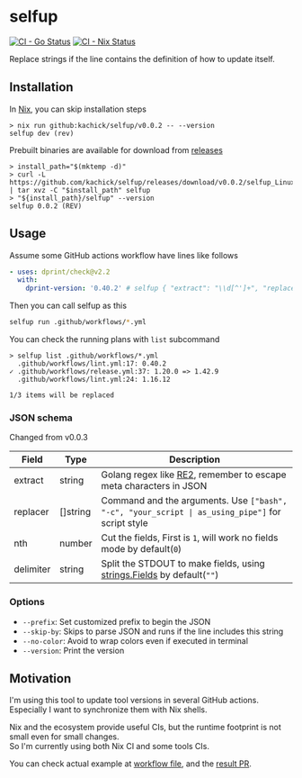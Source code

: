 # selfup

[![CI - Go Status](https://github.com/kachick/selfup/actions/workflows/ci-go.yml/badge.svg?branch=main)](https://github.com/kachick/selfup/actions/workflows/ci-go.yml?query=branch%3Amain+)
[![CI - Nix Status](https://github.com/kachick/selfup/actions/workflows/ci-nix.yml/badge.svg?branch=main)](https://github.com/kachick/selfup/actions/workflows/ci-nix.yml?query=branch%3Amain+)

Replace strings if the line contains the definition of how to update itself.

## Installation

In [Nix](https://nixos.org/), you can skip installation steps

```console
> nix run github:kachick/selfup/v0.0.2 -- --version
selfup dev (rev)
```

Prebuilt binaries are available for download from [releases](https://github.com/kachick/selfup/releases)

```console
> install_path="$(mktemp -d)"
> curl -L https://github.com/kachick/selfup/releases/download/v0.0.2/selfup_Linux_x86_64.tar.gz | tar xvz -C "$install_path" selfup
> "${install_path}/selfup" --version
selfup 0.0.2 (REV)
```

## Usage

Assume some GitHub actions workflow have lines like follows

```yaml
- uses: dprint/check@v2.2
  with:
    dprint-version: '0.40.2' # selfup { "extract": "\\d[^']+", "replacer": ["dprint", "--version"], "nth": 2 }
```

Then you can call selfup as this

```bash
selfup run .github/workflows/*.yml
```

You can check the running plans with `list` subcommand

```console
> selfup list .github/workflows/*.yml
  .github/workflows/lint.yml:17: 0.40.2
✓ .github/workflows/release.yml:37: 1.20.0 => 1.42.9
  .github/workflows/lint.yml:24: 1.16.12

1/3 items will be replaced
```

### JSON schema

Changed from v0.0.3

| Field     | Type     | Description                                                                                                    |
| --------- | -------- | -------------------------------------------------------------------------------------------------------------- |
| extract   | string   | Golang regex like [RE2](https://github.com/google/re2/wiki/Syntax), remember to escape meta characters in JSON |
| replacer  | []string | Command and the arguments. Use `["bash", "-c", "your_script \| as_using_pipe"]` for script style               |
| nth       | number   | Cut the fields, First is `1`, will work no fields mode by default(`0`)                                         |
| delimiter | string   | Split the STDOUT to make fields, using [strings.Fields](https://pkg.go.dev/strings#Fields) by default(`""`)    |

### Options

- `--prefix`: Set customized prefix to begin the JSON
- `--skip-by`: Skips to parse JSON and runs if the line includes this string
- `--no-color`: Avoid to wrap colors even if executed in terminal
- `--version`: Print the version

## Motivation

I'm using this tool to update tool versions in several GitHub actions.\
Especially I want to synchronize them with Nix shells.

Nix and the ecosystem provide useful CIs, but the runtime footprint is not small even for small changes.\
So I'm currently using both Nix CI and some tools CIs.

You can check actual example at [workflow file](https://github.com/kachick/anylang-template/blob/0d50545d31a5b7b878d2738db38654c23cd37ef4/.github/workflows/reusable-update-nixpkgs-and-versions-in-ci.yml#L68), and the [result PR](https://github.com/kachick/anylang-template/pull/24).
